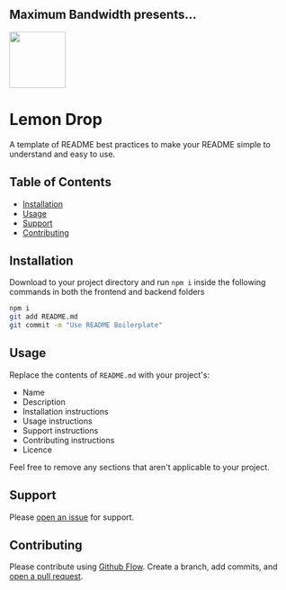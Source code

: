 ## Maximum Bandwidth presents... 
<p>
  <img src='https://github.com/AG992/readme-boilerplate/assets/131806332/e58d0447-a7f2-49ff-8d4b-669c42fdd2a9' width='100' height='100'/>
  <h1>Lemon Drop</h1>
</p>


A template of README best practices to make your README simple to understand and easy to use. 

## Table of Contents

- [Installation](#installation)
- [Usage](#usage)
- [Support](#support)
- [Contributing](#contributing)

## Installation

Download to your project directory and run `npm i` inside the following commands in both the frontend and backend folders

```sh
npm i
git add README.md
git commit -m "Use README Boilerplate"
```

## Usage

Replace the contents of `README.md` with your project's:

- Name
- Description
- Installation instructions
- Usage instructions
- Support instructions
- Contributing instructions
- Licence

Feel free to remove any sections that aren't applicable to your project.

## Support

Please [open an issue](https://github.com/fraction/readme-boilerplate/issues/new) for support.

## Contributing

Please contribute using [Github Flow](https://guides.github.com/introduction/flow/). Create a branch, add commits, and [open a pull request](https://github.com/fraction/readme-boilerplate/compare/).
